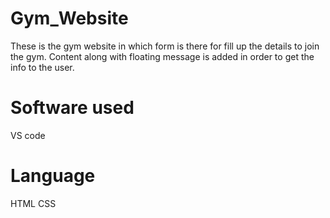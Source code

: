 # Gym_Website
These is the gym website in which form is there for fill up the details to join the gym.
Content along with floating message is added in order to get the info to the user.

# Software used 
VS code

# Language
HTML
CSS

